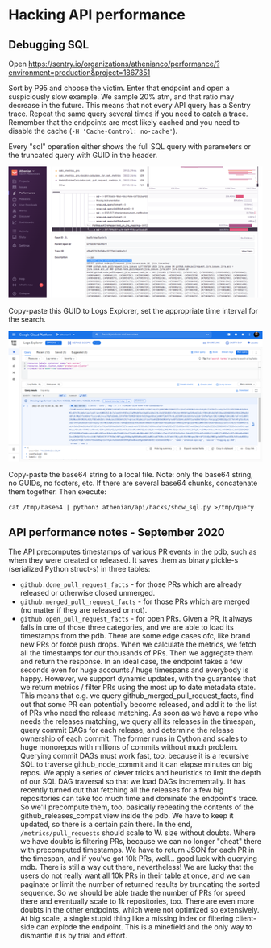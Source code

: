 # Hacking API performance

## Debugging SQL

Open https://sentry.io/organizations/athenianco/performance/?environment=production&project=1867351

Sort by P95 and choose the victim. Enter that endpoint and open a suspiciously slow example.
We sample 20% atm, and that ratio may decrease in the future. This means that not every API query
has a Sentry trace. Repeat the same query several times if you need to catch a trace. Remember
that the endpoints are most likely cached and you need to disable the cache (`-H 'Cache-Control: no-cache'`).

Every "sql" operation either shows the full SQL query with parameters or the truncated query with GUID in the header.

![Sentry SQL GUID](../docs/sentry_sql.png)

Copy-paste this GUID to Logs Explorer, set the appropriate time interval for the search.

![Logs Explorer](../docs/logs_explorer.png)

Copy-paste the base64 string to a local file. Note: only the base64 string, no GUIDs, no footers, etc.
If there are several base64 chunks, concatenate them together. Then execute:

```
cat /tmp/base64 | python3 athenian/api/hacks/show_sql.py >/tmp/query
```

## API performance notes - September 2020

The API precomputes timestamps of various PR events in the pdb, such as when they were created or released.
It saves them as binary pickle-s (serialized Python struct-s) in three tables:
* `github.done_pull_request_facts` - for those PRs which are already released or otherwise closed unmerged.
* `github.merged_pull_request_facts` - for those PRs which are merged (no matter if they are released or not).
* `github.open_pull_request_facts` - for open PRs.
Given a PR, it always falls in one of those three categories, and we are able to load its timestamps from the pdb.
There are some edge cases ofc, like brand new PRs or force push drops.
When we calculate the metrics, we fetch all the timestamps for our thousands of PRs. Then we aggregate them and return the response.
In an ideal case, the endpoint takes a few seconds even for huge accounts / huge timespans and everybody is happy.
However, we support dynamic updates, with the guarantee that we return metrics / filter PRs using the most up to date metadata state.
This means that e.g. we query github_merged_pull_request_facts, find out that some PR can potentially become released, and add it to the list of PRs who need the release matching. As soon as we have a repo who needs the releases matching, we query all its releases in the timespan, query commit DAGs for each release, and determine the release ownership of each commit. The former runs in Cython and scales to huge monorepos with millions of commits without much problem.
Querying commit DAGs must work fast, too, because it is a recursive SQL to traverse github_node_commit and it can elapse minutes on big repos. We apply a series of clever tricks and heuristics to limit the depth of our SQL DAG traversal so that we load DAGs incrementally.
It has recently turned out that fetching all the releases for a few big repositories can take too much time and dominate the endpoint's trace. So we'll precompute them, too, basically repeating the contents of the github_releases_compat view inside the pdb. We have to keep it updated, so there is a certain pain there.
In the end, `/metrics/pull_requests` should scale to W. size without doubts.
Where we have doubts is filtering PRs, because we can no longer "cheat" there with precomputed timestamps. We have to return JSON for each PR in the timespan, and if you've got 10k PRs, well... good luck with querying mdb. There is still a way out there, nevertheless! We are lucky that the users do not really want all 10k PRs in their table at once, and we can paginate or limit the number of returned results by truncating the sorted sequence. So we should be able trade the number of PRs for speed there and eventually scale to 1k repositories, too.
There are even more doubts in the other endpoints, which were not optimized so extensively. At big scale, a single stupid thing like a missing index or filtering client-side can explode the endpoint. This is a minefield and the only way to dismantle it is by trial and effort.